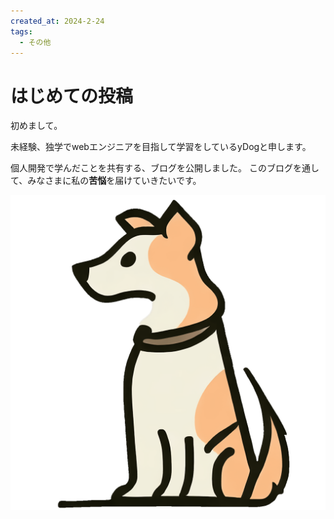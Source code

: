 ```yaml
---
created_at: 2024-2-24
tags:
  - その他
---
```

# はじめての投稿

初めまして。

未経験、独学でwebエンジニアを目指して学習をしているyDogと申します。

個人開発で学んだことを共有する、ブログを公開しました。
このブログを通して、みなさまに私の**苦悩**を届けていきたいです。

![左を向いている犬のイラスト|250](assets/初めてのブログを公開しました/yDog.png "yDog")
